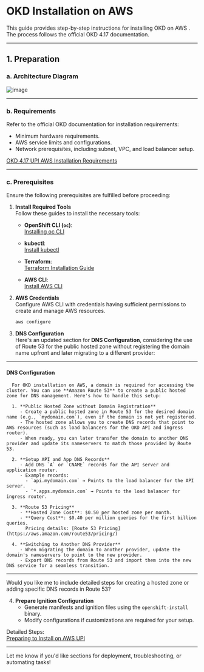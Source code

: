 
# OKD Installation on AWS 

This guide provides step-by-step instructions for installing OKD on AWS . The process follows the official OKD 4.17 documentation.

---

## **1. Preparation**

### **a. Architecture Diagram**
![image](https://github.com/user-attachments/assets/fc97f2ec-c767-4f62-9a0c-7e83455da7d9)


---

### **b. Requirements**
Refer to the official OKD documentation for installation requirements:
- Minimum hardware requirements.
- AWS service limits and configurations.
- Network prerequisites, including subnet, VPC, and load balancer setup.

[OKD 4.17 UPI AWS Installation Requirements](https://docs.okd.io/4.17/installing/installing_aws/upi/upi-aws-installation-reqs.html)

---

### **c. Prerequisites**
Ensure the following prerequisites are fulfilled before proceeding:

1. **Install Required Tools**  
   Follow these guides to install the necessary tools:

   - **OpenShift CLI (`oc`)**:  
     [Installing oc CLI](https://docs.okd.io/4.17/cli_reference/openshift_cli/getting-started-cli.html)  

   - **kubectl**:  
     [Install kubectl](https://kubernetes.io/docs/tasks/tools/install-kubectl/)  

   - **Terraform**:  
     [Terraform Installation Guide](https://developer.hashicorp.com/terraform/tutorials/aws-get-started/install-cli)  

   - **AWS CLI**:  
     [Install AWS CLI](https://docs.aws.amazon.com/cli/latest/userguide/getting-started-install.html)

2. **AWS Credentials**  
   Configure AWS CLI with credentials having sufficient permissions to create and manage AWS resources.  
   ```bash
   aws configure
   ```

3. **DNS Configuration**  
 Here's an updated section for **DNS Configuration**, considering the use of Route 53 for the public hosted zone without registering the domain name upfront and later migrating to a different provider:

---

#### **DNS Configuration**

      For OKD installation on AWS, a domain is required for accessing the cluster. You can use **Amazon Route 53** to create a public hosted zone for DNS management. Here's how to handle this setup:
      
      1. **Public Hosted Zone without Domain Registration**  
         - Create a public hosted zone in Route 53 for the desired domain name (e.g., `mydomain.com`), even if the domain is not yet registered.  
         - The hosted zone allows you to create DNS records that point to AWS resources (such as load balancers for the OKD API and ingress router).  
         - When ready, you can later transfer the domain to another DNS provider and update its nameservers to match those provided by Route 53.
      
      2. **Setup API and App DNS Records**  
         - Add DNS `A` or `CNAME` records for the API server and application router.
         - Example records:
           - `api.mydomain.com` → Points to the load balancer for the API server.
           - `*.apps.mydomain.com` → Points to the load balancer for ingress router.
      
      3. **Route 53 Pricing**  
         - **Hosted Zone Cost**: $0.50 per hosted zone per month.  
         - **Query Cost**: $0.40 per million queries for the first billion queries.  
           Pricing details: [Route 53 Pricing](https://aws.amazon.com/route53/pricing/)
      
      4. **Switching to Another DNS Provider**  
         - When migrating the domain to another provider, update the domain's nameservers to point to the new provider.
         - Export DNS records from Route 53 and import them into the new DNS service for a seamless transition.

---

Would you like me to include detailed steps for creating a hosted zone or adding specific DNS records in Route 53?

4. **Prepare Ignition Configuration**  
   - Generate manifests and ignition files using the `openshift-install` binary.
   - Modify configurations if customizations are required for your setup.

Detailed Steps:  
[Preparing to Install on AWS UPI](https://docs.okd.io/4.17/installing/installing_aws/upi/upi-aws-preparing-to-install.html)

---

Let me know if you'd like sections for deployment, troubleshooting, or automating tasks!
